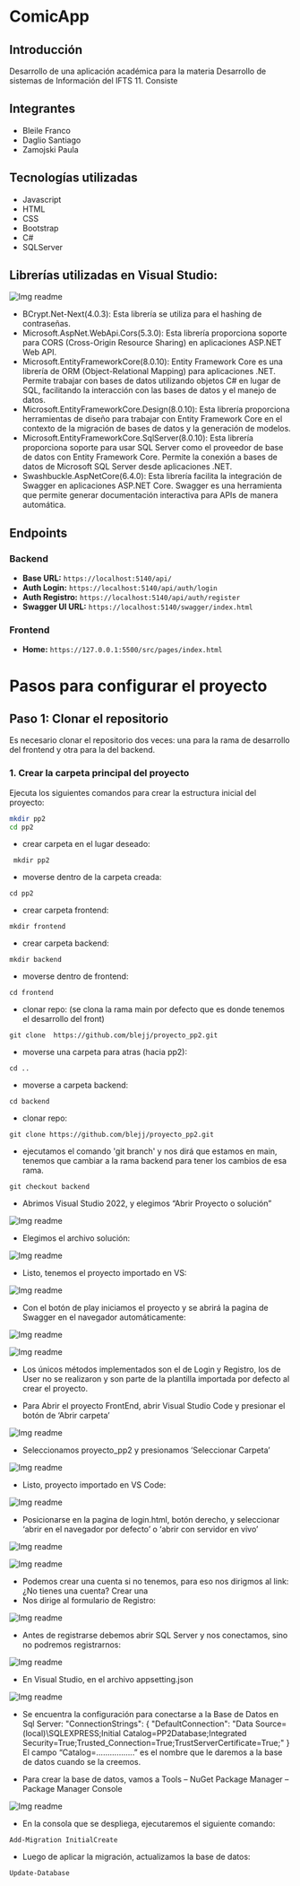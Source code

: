# ComicApp

## Introducción
Desarrollo de una aplicación académica para la materia Desarrollo de sistemas de Información del IFTS 11. Consiste

## Integrantes
* Bleile Franco
* Daglio Santiago
* Zamojski Paula

## Tecnologías utilizadas
* Javascript
* HTML
* CSS
* Bootstrap
* C#
* SQLServer

## Librerías utilizadas en Visual Studio:

![Img readme](/img-readme/15.png)

* BCrypt.Net-Next(4.0.3): Esta librería se utiliza para el hashing de contraseñas. 
* Microsoft.AspNet.WebApi.Cors(5.3.0): Esta librería proporciona soporte para CORS (Cross-Origin Resource Sharing) en aplicaciones ASP.NET Web API.
* Microsoft.EntityFrameworkCore(8.0.10): Entity Framework Core es una librería de ORM (Object-Relational Mapping) para aplicaciones .NET. Permite trabajar con bases de datos utilizando objetos C# en lugar de SQL, facilitando la interacción con las bases de datos y el manejo de datos.
* Microsoft.EntityFrameworkCore.Design(8.0.10): Esta librería proporciona herramientas de diseño para trabajar con Entity Framework Core en el contexto de la migración de bases de datos y la generación de modelos.
* Microsoft.EntityFrameworkCore.SqlServer(8.0.10): Esta librería proporciona soporte para usar SQL Server como el proveedor de base de datos con Entity Framework Core. Permite la conexión a bases de datos de Microsoft SQL Server desde aplicaciones .NET.
* Swashbuckle.AspNetCore(6.4.0): Esta librería facilita la integración de Swagger en aplicaciones ASP.NET Core. Swagger es una herramienta que permite generar documentación interactiva para APIs de manera automática.


## Endpoints

### Backend
- **Base URL:** `https://localhost:5140/api/`
- **Auth Login:** `https://localhost:5140/api/auth/login`
- **Auth Registro:** `https://localhost:5140/api/auth/register`
- **Swagger UI URL:** `https://localhost:5140/swagger/index.html`

### Frontend
- **Home:** `https://127.0.0.1:5500/src/pages/index.html`

# Pasos para configurar el proyecto

## Paso 1: Clonar el repositorio

Es necesario clonar el repositorio dos veces: una para la rama de desarrollo del frontend y otra para la del backend.

### 1. Crear la carpeta principal del proyecto

Ejecuta los siguientes comandos para crear la estructura inicial del proyecto:

```bash
mkdir pp2
cd pp2
```
* crear carpeta en el lugar deseado:
```
 mkdir pp2
```

* moverse dentro de la carpeta creada:
```
cd pp2
```

* crear carpeta frontend: 
```
mkdir frontend
```

* crear carpeta backend: 
```
mkdir backend
```

* moverse dentro de frontend: 
```
cd frontend
```

* clonar repo: (se clona la rama main por defecto que es donde tenemos el desarrollo del front)
```
git clone  https://github.com/blejj/proyecto_pp2.git
```

* moverse una carpeta para atras (hacia pp2):
```
cd ..
```

* moverse a carpeta backend:   
```
cd backend
```

*  clonar repo: 
```
git clone https://github.com/blejj/proyecto_pp2.git
```

*  ejecutamos el comando 'git branch' y nos dirá que estamos en main, tenemos que cambiar a la rama backend para tener los cambios de esa rama.
```
git checkout backend
```


* Abrimos Visual Studio 2022, y elegimos “Abrir Proyecto o solución”
  
![Img readme](/img-readme/1.png)

* Elegimos el archivo solución:
  
![Img readme](/img-readme/2.png)

* Listo, tenemos el proyecto importado en VS:

![Img readme](/img-readme/3.png)

* Con el botón de play iniciamos el proyecto y se abrirá la pagina de Swagger en el navegador automáticamente:

![Img readme](/img-readme/4.png)

![Img readme](/img-readme/5.png)

* Los únicos métodos implementados son el de Login y Registro, los de User no se realizaron y son parte de la plantilla importada por defecto al crear el proyecto.

* Para Abrir el proyecto FrontEnd, abrir Visual Studio Code y presionar el botón de ‘Abrir carpeta’

![Img readme](/img-readme/6.png)

* Seleccionamos proyecto_pp2 y presionamos ‘Seleccionar Carpeta’

![Img readme](/img-readme/7.png)

* Listo, proyecto importado en VS Code:

![Img readme](/img-readme/8.png)

* Posicionarse en la pagina de login.html, botón derecho, y seleccionar  ‘abrir en el navegador por defecto’ o ‘abrir con servidor en vivo’

![Img readme](/img-readme/9.png)

![Img readme](/img-readme/10.png)

* Podemos crear una cuenta si no tenemos, para eso nos dirigmos al link:
¿No tienes una cuenta? Crear una
* Nos dirige al formulario de Registro:

![Img readme](/img-readme/11.png)

* Antes de registrarse debemos abrir SQL Server y nos conectamos, sino no podremos registrarnos:

![Img readme](/img-readme/12.png)

* En Visual Studio, en el archivo appsetting.json

![Img readme](/img-readme/13.png)

* Se encuentra la configuración para conectarse a la Base de Datos en Sql Server:
"ConnectionStrings": {
   "DefaultConnection": "Data Source=(local)\\SQLEXPRESS;Initial Catalog=PP2Database;Integrated Security=True;Trusted_Connection=True;TrustServerCertificate=True;"
 }
El campo “Catalog=……………..” es el nombre que le daremos a la base de datos cuando se la creemos.

* Para crear la base de datos, vamos a Tools – NuGet Package Manager – Package Manager Console

![Img readme](/img-readme/14.png)

* En la consola que se despliega, ejecutaremos el siguiente comando:
```
Add-Migration InitialCreate
```
* Luego de aplicar la migración, actualizamos la base de datos:
```
Update-Database
```
